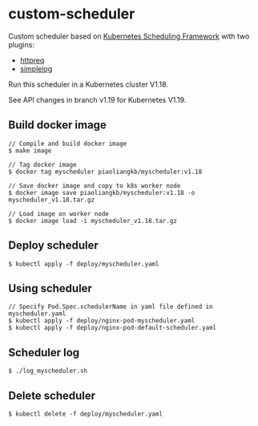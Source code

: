 # custom-scheduler

Custom scheduler based on [Kubernetes Scheduling Framework](https://kubernetes.io/docs/concepts/scheduling-eviction/scheduling-framework/) with two plugins:

- [httpreq](https://github.com/piaoliangkb/custom-scheduler/tree/v1.18/pkg/httpreq)
- [simplelog](https://github.com/piaoliangkb/custom-scheduler/tree/v1.18/pkg/simplelog)

Run this scheduler in a Kubernetes cluster V1.18. 

See API changes in branch v1.19 for Kubernetes V1.19.

## Build docker image

```
// Compile and build docker image
$ make image

// Tag docker image
$ docker tag myscheduler piaoliangkb/myscheduler:v1.18

// Save docker image and copy to k8s worker node
$ docker image save piaoliangkb/myscheduler:v1.18 -o myscheduler_v1.18.tar.gz

// Load image on worker node
$ docker image load -i myscheduler_v1.18.tar.gz
```

## Deploy scheduler

```
$ kubectl apply -f deploy/myscheduler.yaml
```

## Using scheduler

```
// Specify Pod.Spec.schedulerName in yaml file defined in myscheduler.yaml
$ kubectl apply -f deploy/nginx-pod-myscheduler.yaml
$ kubectl apply -f deploy/nginx-pod-default-scheduler.yaml
```

## Scheduler log

```
$ ./log_myscheduler.sh
```

## Delete scheduler

```
$ kubectl delete -f deploy/myscheduler.yaml
```
